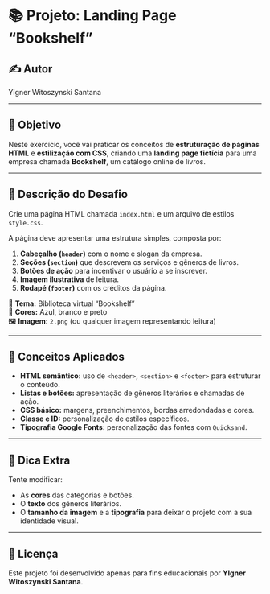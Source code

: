 # 📚 Projeto: Landing Page “Bookshelf”

## ✍️ Autor
Ylgner Witoszynski Santana

---

## 🎯 Objetivo
Neste exercício, você vai praticar os conceitos de **estruturação de páginas HTML** e **estilização com CSS**, criando uma **landing page fictícia** para uma empresa chamada **Bookshelf**, um catálogo online de livros.

---

## 📝 Descrição do Desafio
Crie uma página HTML chamada `index.html` e um arquivo de estilos `style.css`.

A página deve apresentar uma estrutura simples, composta por:

1. **Cabeçalho (`header`)** com o nome e slogan da empresa.  
2. **Seções (`section`)** que descrevem os serviços e gêneros de livros.  
3. **Botões de ação** para incentivar o usuário a se inscrever.  
4. **Imagem ilustrativa** de leitura.  
5. **Rodapé (`footer`)** com os créditos da página.

📘 **Tema:** Biblioteca virtual “Bookshelf”  
🎨 **Cores:** Azul, branco e preto  
🖼️ **Imagem:** `2.png` (ou qualquer imagem representando leitura)

---

## 🧩 Conceitos Aplicados
- **HTML semântico:** uso de `<header>`, `<section>` e `<footer>` para estruturar o conteúdo.  
- **Listas e botões:** apresentação de gêneros literários e chamadas de ação.  
- **CSS básico:** margens, preenchimentos, bordas arredondadas e cores.  
- **Classe e ID:** personalização de estilos específicos.  
- **Tipografia Google Fonts:** personalização das fontes com `Quicksand`.

---

## 🧠 Dica Extra
Tente modificar:
- As **cores** das categorias e botões.  
- O **texto** dos gêneros literários.  
- O **tamanho da imagem** e a **tipografia** para deixar o projeto com a sua identidade visual.

---

## 🧾 Licença
Este projeto foi desenvolvido apenas para fins educacionais por **Ylgner Witoszynski Santana**.

